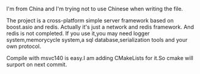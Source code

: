 I'm from China and I'm trying not to use Chinese when writing the file.

The project is a cross-platform simple server framework based on boost.asio and redis. Actually it's just a network and redis framework.
And redis is not completed.
If you use it,you may need logger system,memorycycle system,a sql database,serialization tools and your own protocol.

Compile with msvc140 is easy.I am adding CMakeLists for it.So cmake will surport on next commit.